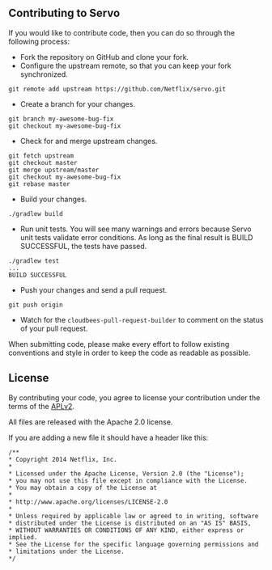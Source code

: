 ## Contributing to Servo

If you would like to contribute code, then you can do so through the following process:

* Fork the repository on GitHub and clone your fork.
* Configure the upstream remote, so that you can keep your fork synchronized.
```
git remote add upstream https://github.com/Netflix/servo.git
```
* Create a branch for your changes.
```
git branch my-awesome-bug-fix
git checkout my-awesome-bug-fix
```
* Check for and merge upstream changes.
```
git fetch upstream
git checkout master
git merge upstream/master
git checkout my-awesome-bug-fix
git rebase master
```
* Build your changes.
```
./gradlew build
```
* Run unit tests.  You will see many warnings and errors because Servo unit tests validate error conditions.  As long as the final result is BUILD SUCCESSFUL, the tests have passed.
```
./gradlew test
...
BUILD SUCCESSFUL
```
* Push your changes and send a pull request.
```
git push origin
```
* Watch for the `cloudbees-pull-request-builder` to comment on the status of your pull request.

When submitting code, please make every effort to follow existing conventions and style in order to keep the code as readable as possible.

## License

By contributing your code, you agree to license your contribution under the terms of the [APLv2](https://github.com/Netflix/servo/blob/master/LICENSE).

All files are released with the Apache 2.0 license.

If you are adding a new file it should have a header like this:

```
/**
* Copyright 2014 Netflix, Inc.
*
* Licensed under the Apache License, Version 2.0 (the "License");
* you may not use this file except in compliance with the License.
* You may obtain a copy of the License at
*
* http://www.apache.org/licenses/LICENSE-2.0
*
* Unless required by applicable law or agreed to in writing, software
* distributed under the License is distributed on an "AS IS" BASIS,
* WITHOUT WARRANTIES OR CONDITIONS OF ANY KIND, either express or implied.
* See the License for the specific language governing permissions and
* limitations under the License.
*/
```
